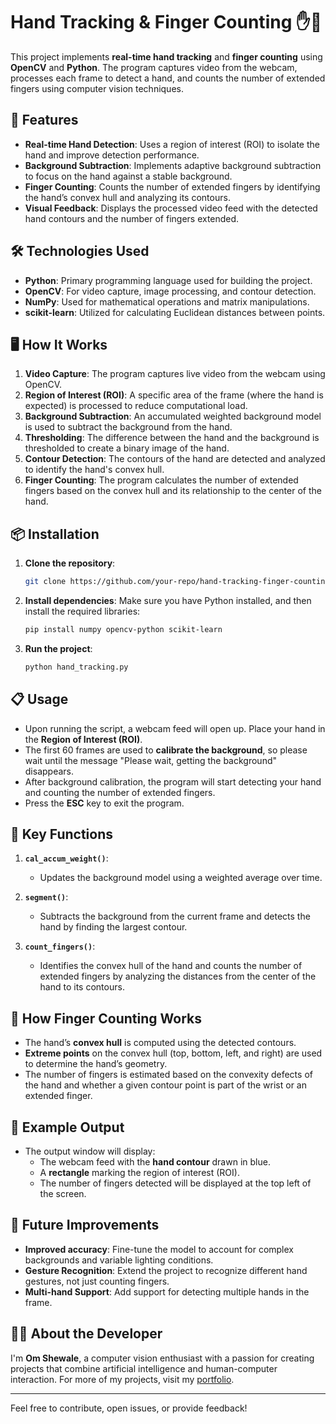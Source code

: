 
# Hand Tracking & Finger Counting ✋🤚

This project implements **real-time hand tracking** and **finger counting** using **OpenCV** and **Python**. The program captures video from the webcam, processes each frame to detect a hand, and counts the number of extended fingers using computer vision techniques.

## 🚀 Features

- **Real-time Hand Detection**: Uses a region of interest (ROI) to isolate the hand and improve detection performance.
- **Background Subtraction**: Implements adaptive background subtraction to focus on the hand against a stable background.
- **Finger Counting**: Counts the number of extended fingers by identifying the hand’s convex hull and analyzing its contours.
- **Visual Feedback**: Displays the processed video feed with the detected hand contours and the number of fingers extended.

## 🛠 Technologies Used

- **Python**: Primary programming language used for building the project.
- **OpenCV**: For video capture, image processing, and contour detection.
- **NumPy**: Used for mathematical operations and matrix manipulations.
- **scikit-learn**: Utilized for calculating Euclidean distances between points.

## 🖥 How It Works

1. **Video Capture**: The program captures live video from the webcam using OpenCV.
2. **Region of Interest (ROI)**: A specific area of the frame (where the hand is expected) is processed to reduce computational load.
3. **Background Subtraction**: An accumulated weighted background model is used to subtract the background from the hand.
4. **Thresholding**: The difference between the hand and the background is thresholded to create a binary image of the hand.
5. **Contour Detection**: The contours of the hand are detected and analyzed to identify the hand's convex hull.
6. **Finger Counting**: The program calculates the number of extended fingers based on the convex hull and its relationship to the center of the hand.

## 📦 Installation

1. **Clone the repository**:
   ```bash
   git clone https://github.com/your-repo/hand-tracking-finger-counting.git
   ```
   
2. **Install dependencies**:
   Make sure you have Python installed, and then install the required libraries:
   ```bash
   pip install numpy opencv-python scikit-learn
   ```

3. **Run the project**:
   ```bash
   python hand_tracking.py
   ```

## 📋 Usage

- Upon running the script, a webcam feed will open up. Place your hand in the **Region of Interest (ROI)**.
- The first 60 frames are used to **calibrate the background**, so please wait until the message "Please wait, getting the background" disappears.
- After background calibration, the program will start detecting your hand and counting the number of extended fingers.
- Press the **ESC** key to exit the program.

## 🚩 Key Functions

1. **`cal_accum_weight()`**:
   - Updates the background model using a weighted average over time.
   
2. **`segment()`**:
   - Subtracts the background from the current frame and detects the hand by finding the largest contour.

3. **`count_fingers()`**:
   - Identifies the convex hull of the hand and counts the number of extended fingers by analyzing the distances from the center of the hand to its contours.

## 🧠 How Finger Counting Works

- The hand’s **convex hull** is computed using the detected contours.
- **Extreme points** on the convex hull (top, bottom, left, and right) are used to determine the hand’s geometry.
- The number of fingers is estimated based on the convexity defects of the hand and whether a given contour point is part of the wrist or an extended finger.

## 🧪 Example Output

- The output window will display:
  - The webcam feed with the **hand contour** drawn in blue.
  - A **rectangle** marking the region of interest (ROI).
  - The number of fingers detected will be displayed at the top left of the screen.

## 🔮 Future Improvements

- **Improved accuracy**: Fine-tune the model to account for complex backgrounds and variable lighting conditions.
- **Gesture Recognition**: Extend the project to recognize different hand gestures, not just counting fingers.
- **Multi-hand Support**: Add support for detecting multiple hands in the frame.

## 👨‍💻 About the Developer

I'm **Om Shewale**, a computer vision enthusiast with a passion for creating projects that combine artificial intelligence and human-computer interaction. For more of my projects, visit my [portfolio](https://omshewale30.github.io/2d-portfolio/).

---

Feel free to contribute, open issues, or provide feedback!
